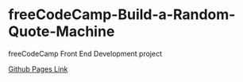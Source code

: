 # freeCodeCamp-Build-a-Random-Quote-Machine
freeCodeCamp Front End Development project

[Github Pages Link](https://mjnicholl.github.io/freeCodeCamp-Build-a-Random-Quote-Machine/)
